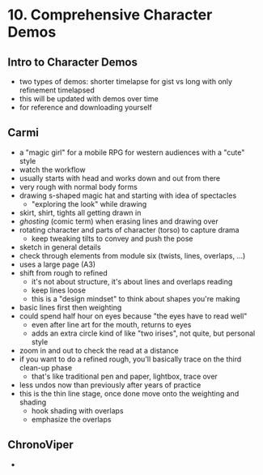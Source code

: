 # 10. Comprehensive Character Demos

## Intro to Character Demos
- two types of demos: shorter timelapse for gist vs long with only refinement timelapsed
- this will be updated with demos over time
- for reference and downloading yourself

## Carmi
- a "magic girl" for a mobile RPG for western audiences with a "cute" style
- watch the workflow
- usually starts with head and works down and out from there
- very rough with normal body forms
- drawing s-shaped magic hat and starting with idea of spectacles
  - "exploring the look" while drawing
- skirt, shirt, tights all getting drawn in
- _ghosting_ (comic term) when erasing lines and drawing over
- rotating character and parts of character (torso) to capture drama
  - keep tweaking tilts to convey and push the pose
- sketch in general details
- check through elements from module six (twists, lines, overlaps, ...)
- uses a large page (A3)
- shift from rough to refined
  - it's not about structure, it's about lines and overlaps reading
  - keep lines loose
  - this is a "design mindset" to think about shapes you're making
- basic lines first then weighting
- could spend half hour on eyes because "the eyes have to read well"
  - even after line art for the mouth, returns to eyes
  - adds an extra circle kind of like "two irises", not quite, but personal style
- zoom in and out to check the read at a distance
- if you want to do a refined rough, you'll basically trace on the third clean-up phase
  - that's like traditional pen and paper, lightbox, trace over
- less undos now than previously after years of practice
- this is the thin line stage, once done move onto the weighting and shading
  - hook shading with overlaps
  - emphasize the overlaps

## ChronoViper
- 
